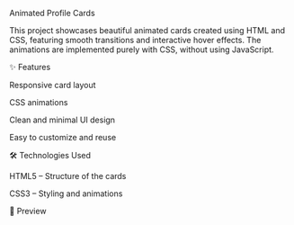 Animated Profile Cards

This project showcases beautiful animated cards created using HTML and CSS, featuring smooth transitions and interactive hover effects.
The animations are implemented purely with CSS, without using JavaScript.

✨ Features

Responsive card layout

CSS animations

Clean and minimal UI design

Easy to customize and reuse

🛠️ Technologies Used

HTML5 – Structure of the cards

CSS3 – Styling and animations

📸 Preview
